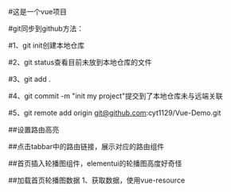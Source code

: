 #这是一个vue项目

#git同步到github方法：

#1、git init创建本地仓库

#2、git status查看目前未放到本地仓库的文件

#3、git add .

#4、git commit -m "init my project"提交到了本地仓库未与远端关联

#5、git remote add origin git@github.com:cyt1129/Vue-Demo.git

##设置路由高亮

##点击tabbar中的路由链接，展示对应的路由组件

##首页插入轮播图组件，elementui的轮播图高度好奇怪

##加载首页轮播图数据
1、获取数据，使用vue-resource